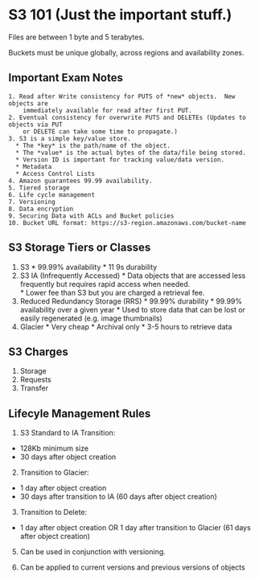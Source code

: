 # S3 101 (Just the important stuff.)

Files are between 1 byte and 5 terabytes.

Buckets must be unique globally, across regions and availability zones.

## Important Exam Notes

    1. Read after Write consistency for PUTS of *new* objects.  New objects are
        immediately available for read after first PUT.  
    2. Eventual consistency for overwrite PUTS and DELETEs (Updates to objects via PUT
        or DELETE can take some time to propagate.)
    3. S3 is a simple key/value store.  
      * The *key* is the path/name of the object.
      * The *value* is the actual bytes of the data/file being stored.
      * Version ID is important for tracking value/data version.  
      * Metadata
      * Access Control Lists
    4. Amazon guarantees 99.99 availability.
    5. Tiered storage
    6. Life cycle management
    7. Versioning
    8. Data encryption
    9. Securing Data with ACLs and Bucket policies
    10. Bucket URL format: https://s3-region.amazonaws.com/bucket-name


## S3 Storage Tiers or Classes
  1. S3
    * 99.99% availability
    * 11 9s durability
  2. S3 IA (Infrequently Accessed)
    * Data objects that are accessed less frequently but requires rapid
      access when needed.   
    * Lower fee than S3 but you are charged a retrieval fee.
  3. Reduced Redundancy Storage (RRS)
    * 99.99% durability
    * 99.99% availability over a given year
    * Used to store data that can be lost or easily regenerated (e.g. image
      thumbnails)
  4. Glacier
    * Very cheap
    * Archival only
    * 3-5 hours to retrieve data


## S3 Charges
  1. Storage
  2. Requests
  3. Transfer


## Lifecyle Management Rules

1. S3 Standard to IA Transition:
  * 128Kb minimum size
  * 30 days after object creation

2. Transition to Glacier:
  * 1 day after object creation
  * 30 days after transition to IA (60 days after object creation)

3. Transition to Delete:
  * 1 day after object creation OR 1 day after transition to Glacier (61 days after
    object creation)

5. Can be used in conjunction with versioning.

6. Can be applied to current versions and previous versions of objects
